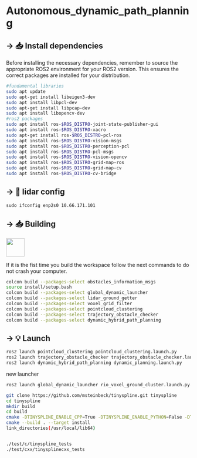 # Autonomous_dynamic_path_planning
 

## → 📥 Install dependencies
Before installing the necessary dependencies, remember to source the appropriate ROS2 environment for your ROS2 version. This ensures the correct packages are installed for your distribution.

```bash
#fundamental libraries
sudo apt update
sudo apt-get install libeigen3-dev
sudo apt install libpcl-dev
sudo apt-get install libpcap-dev
sudo apt install libopencv-dev
#ros2 packages
sudo apt install ros-$ROS_DISTRO-joint-state-publisher-gui
sudo apt install ros-$ROS_DISTRO-xacro
sudo apt-get install ros-$ROS_DISTRO-pcl-ros
sudo apt install ros-$ROS_DISTRO-vision-msgs
sudo apt install ros-$ROS_DISTRO-perception-pcl
sudo apt install ros-$ROS_DISTRO-pcl-msgs
sudo apt install ros-$ROS_DISTRO-vision-opencv
sudo apt install ros-$ROS_DISTRO-grid-map-ros
sudo apt install ros-$ROS_DISTRO-grid-map-cv
sudo apt install ros-$ROS_DISTRO-cv-bridge
```

## → 🏅 lidar config 
`sudo ifconfig enp2s0 10.66.171.101`

## → 📥 Building

<img height="50" src="https://user-images.githubusercontent.com/25181517/192158606-7c2ef6bd-6e04-47cf-b5bc-da2797cb5bda.png">

If it is the fist time you build the workspace follow the next commands to do not crash your computer. 
 ```bash
colcon build --packages-select obstacles_information_msgs
source install/setup.bash
colcon build --packages-select global_dynamic_launcher
colcon build --packages-select lidar_ground_getter
colcon build --packages-select voxel_grid_filter
colcon build --packages-select pointcloud_clustering
colcon build --packages-select trajectory_obstacle_checker
colcon build --packages-select dynamic_hybrid_path_planning
```

## → 💡 Launch 
```bash
ros2 launch pointcloud_clustering pointcloud_clustering.launch.py
ros2 launch trajectory_obstacle_checker trajectory_obstacle_checker.launch.py
ros2 launch dynamic_hybrid_path_planning dynamic_planning.launch.py
```

new launcher 

```bash 
ros2 launch global_dynamic_launcher rio_voxel_ground_cluster.launch.py
```


```bash 
git clone https://github.com/msteinbeck/tinyspline.git tinyspline
cd tinyspline
mkdir build
cd build
cmake -DTINYSPLINE_ENABLE_CPP=True -DTINYSPLINE_ENABLE_PYTHON=False -DTINYSPLINE_ENABLE_ALL_INTERFACES=False ..
cmake --build . --target install
link_directories(/usr/local/lib64)


./test/c/tinyspline_tests
./test/cxx/tinysplinecxx_tests
```
